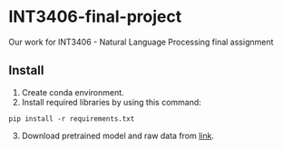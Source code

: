 # INT3406-final-project

Our work for INT3406 - Natural Language Processing final assignment

## Install

1. Create conda environment.
2. Install required libraries by using this command:
```
pip install -r requirements.txt
```
3. Download pretrained model and raw data from [link](https://drive.google.com/drive/folders/1wzLaD3xL5BMN-jYtdfxESCsN0i9UumEC?usp=sharing).
